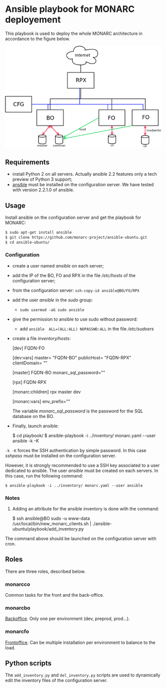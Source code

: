 # Ansible playbook for MONARC deployement

This playbook is used to deploy the whole MONARC architecture in accordance to
the figure below.

![MONARC architecture](images/monarc-architecture.png "MONARC architecture")


## Requirements

* install Python 2 on all servers. Actually ansible 2.2 features only a tech
  preview of Python 3 support;
* [ansible](https://www.ansible.com/) must be installed on the configuration
  server. We have tested with version 2.2.1.0 of ansible.


## Usage


Install ansible on the configuration server and get the playbook for MONARC:

    $ sudo apt-get install ansible
    $ git clone https://github.com/monarc-project/ansible-ubuntu.git
    $ cd ansible-ubuntu/

### Configuration

* create a user named *ansible* on each server;
* add the IP of the BO, FO and RPX in the file */etc/hosts* of the
  configuration server;
* from the configuration server: ``ssh-copy-id ansible@BO/FO/RPX``
* add the user *ansible* in the *sudo* group:
  * ``sudo usermod -aG sudo ansible``
* give the permission to ansible to use sudo without password:
  * add ``ansible  ALL=(ALL:ALL) NOPASSWD:ALL`` in the file */etc/sudoers*
* create a file _inventory/hosts_:

    [dev]
    FQDN-FO

    [dev:vars]
    master= "FQDN-BO"
    publicHost= "FQDN-RPX"
    clientDomain= ""


    [master]
    FQDN-BO monarc_sql_password="<password>"


    [rpx]
    FQDN-RPX


    [monarc:children]
    rpx
    master
    dev


    [monarc:vars]
    env_prefix=""

  The variable *monarc\_sql\_password* is the password for the SQL database
  on the BO.


* Finally, launch ansible:

    $ cd playbook/
    $ ansible-playbook -i ../inventory/ monarc.yaml --user ansible -k -K

``-k -K`` forces the SSH authentication by simple password. In this case
*sshpass* must be installed on the configuration server.

However, it is strongly recommended to use a SSH key associated to a user
dedicated to ansible. The user *ansible* must be created on each servers.
In this case, run the following command:

    $ ansible-playbook -i ../inventory/ monarc.yaml --user ansible



### Notes

1. Adding an attribute for the ansible inventory is done with the command:

    $ ssh ansible@BO sudo -u www-data /usr/local/bin/new_monarc_clients.sh | ./ansible-ubuntu/playbook/add_inventory.py

The command above should be launched on the configuration server with cron.


## Roles

There are three roles, described below.

### monarcco

Common tasks for the front and the back-office.

### monarcbo

[Backoffice](https://github.com/monarc-project/MonarcAppBO).
Only one per environment (dev, preprod, prod...).

### monarcfo

[Frontoffice](https://github.com/monarc-project/MonarcAppFO).
Can be multiple installation per environment to balance to the load.


## Python scripts

The `add_inventory.py` and `del_inventory.py` scripts are used to dynamically
edit the inventory files of the configuration server.
